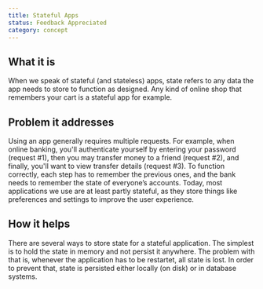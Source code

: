 ```yaml
---
title: Stateful Apps
status: Feedback Appreciated
category: concept
---
```


## What it is

When we speak of stateful (and stateless) apps, state refers to any data the app needs to store to function as designed. Any kind of online shop that remembers your cart is a stateful app for example. 

## Problem it addresses

Using an app generally requires multiple requests. For example, when online banking, you'll authenticate yourself by entering your password (request #1), then you may transfer money to a friend (request #2), and finally, you'll want to view transfer details (request #3). To function correctly, each step has to remember the previous ones, and the bank needs to remember the state of everyone’s accounts. Today, most applications we use are at least partly stateful, as they store things like preferences and settings to improve the user experience.

## How it helps

There are several ways to store state for a stateful application. The simplest is to hold the state in memory and not persist it anywhere. The problem with that is, whenever the application has to be restartet, all state is lost. In order to prevent that, state is persisted either locally (on disk) or in database systems. 
